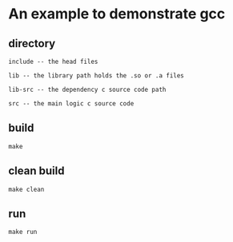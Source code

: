 An example to demonstrate gcc
=============================

directory
---------

```text
include -- the head files

lib -- the library path holds the .so or .a files

lib-src -- the dependency c source code path

src -- the main logic c source code
```

build
-----

```shell
make
```

clean build
-----------

```shell
make clean
```

run
---

```shell
make run
```

